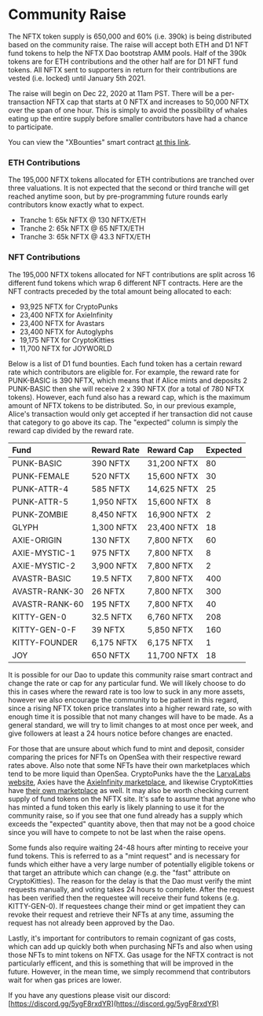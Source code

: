 # Community Raise

The NFTX token supply is 650,000 and 60% \(i.e. 390k\) is being distributed based on the community raise. The raise will accept both ETH and D1 NFT fund tokens to help the NFTX Dao bootstrap AMM pools. Half of the 390k tokens are for ETH contributions and the other half are for D1 NFT fund tokens. All NFTX  sent to supporters in return for their contributions are vested \(i.e. locked\) until January 5th 2021.

The raise will begin on Dec 22, 2020 at 11am PST. There will be a per-transaction NFTX cap that starts at 0 NFTX and increases to 50,000 NFTX over the span of one hour. This is simply to avoid the possibility of whales eating up the entire supply before smaller contributors have had a chance to participate. 

You can view the "XBounties" smart contract [at this link](https://etherscan.io/address/0x9C5a36AEf5A7b04b0123b2064BD20bc47183e1DC#code). 

### ETH Contributions

The 195,000 NFTX tokens allocated for ETH contributions are tranched over three valuations. It is not expected that the second or third tranche will get reached anytime soon, but by pre-programming future rounds early contributors know exactly what to expect.

* Tranche 1: 65k NFTX @ 130 NFTX/ETH
* Tranche 2: 65k NFTX @ 65 NFTX/ETH
* Tranche 3: 65k NFTX @ 43.3 NFTX/ETH

### NFT Contributions

The 195,000 NFTX tokens allocated for NFT contributions are split across 16 different fund tokens which wrap 6 different NFT contracts. Here are the NFT contracts preceded by the total amount being allocated to each:

* 93,925 NFTX for CryptoPunks
* 23,400 NFTX for AxieInfinity
* 23,400 NFTX for Avastars
* 23,400 NFTX for Autoglyphs
* 19,175 NFTX for CryptoKitties
* 11,700 NFTX for JOYWORLD

Below is a list of D1 fund bounties. Each fund token has a certain reward rate which contributors are eligible for. For example, the reward rate for PUNK-BASIC is 390 NFTX, which means that if Alice mints and deposits 2 PUNK-BASIC then she will receive 2 x 390 NFTX \(for a total of 780 NFTX tokens\). However, each fund also has a reward cap, which is the maximum amount of NFTX tokens to be distributed. So, in our previous example, Alice's transaction would only get accepted if her transaction did not cause that category to go above its cap. The "expected" column is simply the reward cap divided by the reward rate.

| Fund | Reward Rate | Reward Cap | Expected |
| :--- | :--- | :--- | :--- |
| PUNK-BASIC | 390 NFTX | 31,200 NFTX | 80 |
| PUNK-FEMALE | 520 NFTX | 15,600 NFTX | 30 |
| PUNK-ATTR-4 | 585 NFTX | 14,625 NFTX | 25 |
| PUNK-ATTR-5 | 1,950 NFTX | 15,600 NFTX | 8 |
| PUNK-ZOMBIE | 8,450 NFTX | 16,900 NFTX | 2 |
| GLYPH | 1,300 NFTX | 23,400 NFTX | 18 |
| AXIE-ORIGIN | 130 NFTX | 7,800 NFTX | 60 |
| AXIE-MYSTIC-1 | 975 NFTX | 7,800 NFTX | 8 |
| AXIE-MYSTIC-2 | 3,900 NFTX | 7,800 NFTX | 2 |
| AVASTR-BASIC | 19.5 NFTX | 7,800 NFTX | 400 |
| AVASTR-RANK-30 | 26 NFTX | 7,800 NFTX | 300 |
| AVASTR-RANK-60 | 195 NFTX | 7,800 NFTX | 40 |
| KITTY-GEN-0 | 32.5 NFTX | 6,760 NFTX | 208 |
| KITTY-GEN-0-F | 39 NFTX | 5,850 NFTX | 160 |
| KITTY-FOUNDER | 6,175 NFTX | 6,175 NFTX | 1 |
| JOY | 650 NFTX | 11,700 NFTX | 18 |

It is possible for our Dao to update this community raise smart contract and change the rate or cap for any particular fund. We will likely choose to do this in cases where the reward rate is too low to suck in any more assets, however we also encourage the community to be patient in this regard, since a rising NFTX token price translates into a higher reward rate, so with enough time it is possible that not many changes will have to be made. As a general standard, we will try to limit changes to at most once per week, and give followers at least a 24 hours notice before changes are enacted. 

For those that are unsure about which fund to mint and deposit, consider comparing the prices for NFTs on OpenSea with their respective reward rates above. Also note that some NFTs have their own marketplaces which tend to be more liquid than OpenSea. CryptoPunks have the the [LarvaLabs website](https://www.larvalabs.com/cryptopunks/forsale), Axies have the [AxieInfinity marketplace](https://marketplace.axieinfinity.com/axie?title=Origin), and likewise CryptoKitties have [their own marketplace](https://www.cryptokitties.co/search/50?include=sale&search=gen:0) as well. It may also be worth checking current supply of fund tokens on the NFTX site. It's safe to assume that anyone who has minted a fund token this early is likely planning to use it for the community raise, so if you see that one fund already has a supply which exceeds the "expected" quantity above, then that may not be a good choice since you will have to compete to not be last when the raise opens.  

Some funds also require waiting 24-48 hours after minting to receive your fund tokens. This is referred to as a "mint request" and is necessary for funds which either have a very large number of potentially eligible tokens or that target an attribute which can change \(e.g. the "fast" attribute on CryptoKitties\). The reason for the delay is that the Dao must verify the mint requests manually, and voting takes 24 hours to complete. After the request has been verified then the requestee will receive their fund tokens \(e.g. KITTY-GEN-0\). If requestees change their mind or get impatient they can revoke their request and retrieve their NFTs at any time, assuming the request has not already been approved by the Dao.   
  
Lastly, it's important for contributors to remain cognizant of gas costs, which can add up quickly both when purchasing NFTs and also when using those NFTs to mint tokens on NFTX. Gas usage for the NFTX contract is not particularly efficent, and this is something that will be improved in the future. However, in the mean time, we simply recommend that contributors wait for when gas prices are lower.

If you have any questions please visit our discord: [https://discord.gg/5ygF8rxdYR](https://discord.gg/5ygF8rxdYR)

